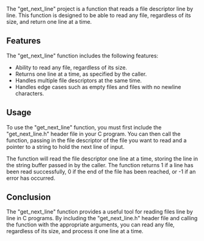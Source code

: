 The "get_next_line" project is a function that reads a file descriptor line by line. This function is designed to be able to read any file, regardless of its size, and return one line at a time.

## Features
The "get_next_line" function includes the following features:

- Ability to read any file, regardless of its size.
- Returns one line at a time, as specified by the caller.
- Handles multiple file descriptors at the same time.
- Handles edge cases such as empty files and files with no newline characters.
## Usage
To use the "get_next_line" function, you must first include the "get_next_line.h" header file in your C program. You can then call the function, passing in the file descriptor of the file you want to read and a pointer to a string to hold the next line of input.

The function will read the file descriptor one line at a time, storing the line in the string buffer passed in by the caller. The function returns 1 if a line has been read successfully, 0 if the end of the file has been reached, or -1 if an error has occurred.

## Conclusion
The "get_next_line" function provides a useful tool for reading files line by line in C programs. By including the "get_next_line.h" header file and calling the function with the appropriate arguments, you can read any file, regardless of its size, and process it one line at a time.
